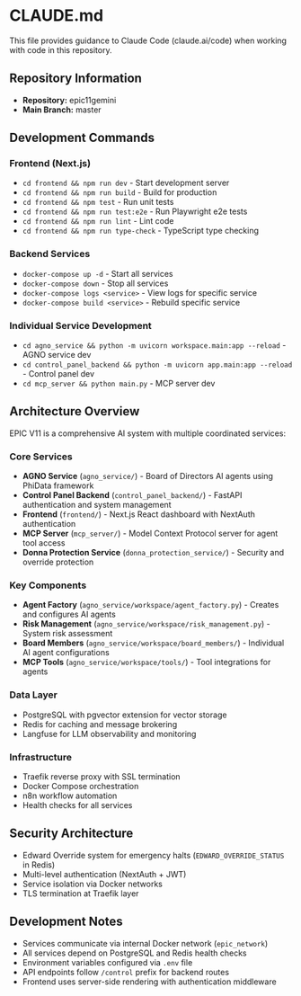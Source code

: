 # CLAUDE.md

This file provides guidance to Claude Code (claude.ai/code) when working with code in this repository.

## Repository Information
- **Repository:** epic11gemini
- **Main Branch:** master

## Development Commands

### Frontend (Next.js)
- `cd frontend && npm run dev` - Start development server
- `cd frontend && npm run build` - Build for production
- `cd frontend && npm test` - Run unit tests
- `cd frontend && npm run test:e2e` - Run Playwright e2e tests
- `cd frontend && npm run lint` - Lint code
- `cd frontend && npm run type-check` - TypeScript type checking

### Backend Services
- `docker-compose up -d` - Start all services
- `docker-compose down` - Stop all services
- `docker-compose logs <service>` - View logs for specific service
- `docker-compose build <service>` - Rebuild specific service

### Individual Service Development
- `cd agno_service && python -m uvicorn workspace.main:app --reload` - AGNO service dev
- `cd control_panel_backend && python -m uvicorn app.main:app --reload` - Control panel dev
- `cd mcp_server && python main.py` - MCP server dev

## Architecture Overview

EPIC V11 is a comprehensive AI system with multiple coordinated services:

### Core Services
- **AGNO Service** (`agno_service/`) - Board of Directors AI agents using PhiData framework
- **Control Panel Backend** (`control_panel_backend/`) - FastAPI authentication and system management
- **Frontend** (`frontend/`) - Next.js React dashboard with NextAuth authentication
- **MCP Server** (`mcp_server/`) - Model Context Protocol server for agent tool access
- **Donna Protection Service** (`donna_protection_service/`) - Security and override protection

### Key Components
- **Agent Factory** (`agno_service/workspace/agent_factory.py`) - Creates and configures AI agents
- **Risk Management** (`agno_service/workspace/risk_management.py`) - System risk assessment
- **Board Members** (`agno_service/workspace/board_members/`) - Individual AI agent configurations
- **MCP Tools** (`agno_service/workspace/tools/`) - Tool integrations for agents

### Data Layer
- PostgreSQL with pgvector extension for vector storage
- Redis for caching and message brokering
- Langfuse for LLM observability and monitoring

### Infrastructure
- Traefik reverse proxy with SSL termination
- Docker Compose orchestration
- n8n workflow automation
- Health checks for all services

## Security Architecture
- Edward Override system for emergency halts (`EDWARD_OVERRIDE_STATUS` in Redis)
- Multi-level authentication (NextAuth + JWT)
- Service isolation via Docker networks
- TLS termination at Traefik layer

## Development Notes
- Services communicate via internal Docker network (`epic_network`)
- All services depend on PostgreSQL and Redis health checks
- Environment variables configured via `.env` file
- API endpoints follow `/control` prefix for backend routes
- Frontend uses server-side rendering with authentication middleware